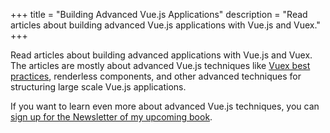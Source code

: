 +++
title = "Building Advanced Vue.js Applications"
description = "Read articles about building advanced Vue.js applications with Vue.js and Vuex."
+++

Read articles about building advanced applications with Vue.js and Vuex. The articles are mostly about advanced Vue.js techniques like [Vuex best practices](/blog/how-to-structure-a-complex-vuex-store/), renderless components, and other advanced techniques for structuring large scale Vue.js applications.

If you want to learn even more about advanced Vue.js techniques, you can <a class="c-anchor" href="https://oberlehner.us20.list-manage.com/subscribe?u=8476a98c5640f6c7b5530ea57&id=8b26bf120b" data-event-category="link" data-event-action="click: newsletter" data-event-label="Newsletter (tag page content)">sign up for the Newsletter of my upcoming book</a>.
